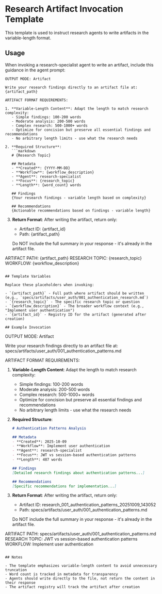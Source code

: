 # Research Artifact Invocation Template

This template is used to instruct research agents to write artifacts in the variable-length format.

## Usage

When invoking a research-specialist agent to write an artifact, include this guidance in the agent prompt:

```
OUTPUT MODE: Artifact

Write your research findings directly to an artifact file at:
{artifact_path}

ARTIFACT FORMAT REQUIREMENTS:

1. **Variable-Length Content**: Adapt the length to match research complexity:
   - Simple findings: 100-200 words
   - Moderate analysis: 200-500 words
   - Complex research: 500-1000+ words
   - Optimize for concision but preserve all essential findings and recommendations
   - No arbitrary length limits - use what the research needs

2. **Required Structure**:
   ```markdown
   # {Research Topic}

   ## Metadata
   - **Created**: {YYYY-MM-DD}
   - **Workflow**: {workflow_description}
   - **Agent**: research-specialist
   - **Focus**: {research_topic}
   - **Length**: {word_count} words

   ## Findings
   {Your research findings - variable length based on complexity}

   ## Recommendations
   {Actionable recommendations based on findings - variable length}
   ```

3. **Return Format**: After writing the artifact, return only:
   - Artifact ID: {artifact_id}
   - Path: {artifact_path}

   Do NOT include the full summary in your response - it's already in the artifact file.

ARTIFACT PATH: {artifact_path}
RESEARCH TOPIC: {research_topic}
WORKFLOW: {workflow_description}
```

## Template Variables

Replace these placeholders when invoking:

- `{artifact_path}` - Full path where artifact should be written (e.g., `specs/artifacts/user_auth/001_authentication_research.md`)
- `{research_topic}` - The specific research topic or question
- `{workflow_description}` - The broader workflow context (e.g., "Implement user authentication")
- `{artifact_id}` - Registry ID for the artifact (generated after creation)

## Example Invocation

```
OUTPUT MODE: Artifact

Write your research findings directly to an artifact file at:
specs/artifacts/user_auth/001_authentication_patterns.md

ARTIFACT FORMAT REQUIREMENTS:

1. **Variable-Length Content**: Adapt the length to match research complexity:
   - Simple findings: 100-200 words
   - Moderate analysis: 200-500 words
   - Complex research: 500-1000+ words
   - Optimize for concision but preserve all essential findings and recommendations
   - No arbitrary length limits - use what the research needs

2. **Required Structure**:
   ```markdown
   # Authentication Patterns Analysis

   ## Metadata
   - **Created**: 2025-10-09
   - **Workflow**: Implement user authentication
   - **Agent**: research-specialist
   - **Focus**: JWT vs session-based authentication patterns
   - **Length**: 487 words

   ## Findings
   [Detailed research findings about authentication patterns...]

   ## Recommendations
   [Specific recommendations for implementation...]
   ```

3. **Return Format**: After writing the artifact, return only:
   - Artifact ID: research_001_authentication_patterns_20251009_143052
   - Path: specs/artifacts/user_auth/001_authentication_patterns.md

   Do NOT include the full summary in your response - it's already in the artifact file.

ARTIFACT PATH: specs/artifacts/user_auth/001_authentication_patterns.md
RESEARCH TOPIC: JWT vs session-based authentication patterns
WORKFLOW: Implement user authentication
```

## Notes

- The template emphasizes variable-length content to avoid unnecessary truncation
- Word count is tracked in metadata for transparency
- Agents should write directly to the file, not return the content in their response
- The artifact registry will track the artifact after creation
